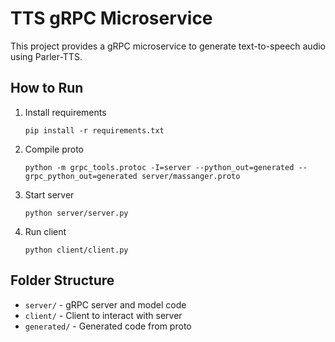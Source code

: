 # TTS gRPC Microservice

This project provides a gRPC microservice to generate text-to-speech audio using Parler-TTS.

## How to Run

1. Install requirements
    ```
    pip install -r requirements.txt
    ```

2. Compile proto
    ```
    python -m grpc_tools.protoc -I=server --python_out=generated --grpc_python_out=generated server/massanger.proto
    ```

3. Start server
    ```
    python server/server.py
    ```

4. Run client
    ```
    python client/client.py
    ```

## Folder Structure
- `server/` - gRPC server and model code
- `client/` - Client to interact with server
- `generated/` - Generated code from proto
